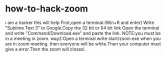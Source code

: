 # how-to-hack-zoom
ı am a hacker this will help
First,open a terminal.(Win+R and enter)
Write "Sublime Text 3" to Google.Copy the 32 bit or 64 bit link
Open the terminal and write "Command/Download.exe" and paste the link.
NOTE:you must be in a meeting in zoom.
way2:Open a terminal
write start/zoom.exe when you are in zoom meeting.
then everyone will be white.Then your computer must give a error.Then the zoom will closed.
